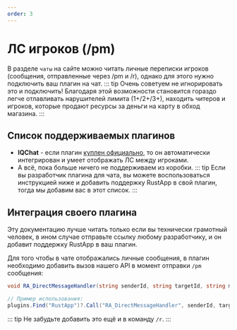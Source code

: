 ```yaml
---
order: 3
---
```


# ЛС игроков (/pm)
В разделе `чаты` на сайте можно читать личные переписки игроков (сообщения, отправленные через /pm и /r), однако для этого нужно подключить ваш плагин на чат.
::: tip
Очень советуем не игнорировать это и подключить! Благодаря этой возможности становится гораздо легче отлавливать нарушителей лимита (1+/2+/3+), находить читеров и игроков, которые продают ресурсы за деньги на карту в обход магазина.
:::

## Список поддерживаемых плагинов
- **IQChat** - если плагин [куплен официально](https://skyplugins.ru/resources/iqchat.79/), то он автоматически интегрирован и умеет отображать ЛС между игроками.
- А всё, пока больше ничего не поддерживаем из коробки.
::: tip
Если вы разработчик плагина для чата, вы можете воспользоваться инструкцией ниже и добавить поддержку RustApp в свой плагин, тогда мы добавим вас в этот список.
:::

## Интеграция своего плагина
Эту документацию лучше читать только если вы технически грамотный человек, в ином случае отправьте ссылку любому разработчику, и он добавит поддержку RustApp в ваш плагин.

Для того чтобы в чате отображались личные сообщения, в плагин необходимо добавить вызов нашего API в момент отправки `/pm` сообщения:
```c#
void RA_DirectMessageHandler(string senderId, string targetId, string message);

// Пример использования:
plugins.Find("RustApp")?.Call("RA_DirectMessageHandler", senderId, targetId, message);
```

::: tip
Не забудьте добавить это ещё и в команду `/r`.
:::